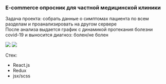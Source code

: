 <h3>E-commerce опросник для частной медицинской клиники</h3>
<p>
    Задача проекта: собрать данные о симптомах пациента по всем разделам и проанализировать на другом сервере <br>
    После анализа выдается график с динамикой протекания болезни covid-19 и выносится диагноз: болен/не болен
</p>

<img src="https://i.imgur.com/vlgFBLK.png" max-width="800" />
<img src="https://i.imgur.com/zuO13om.png" max-width="800" />

<p>Стек:</p>
<ul>
    <li>React.js</li>
    <li>Redux</li>
    <li>jsx/scss</li>
</ul>
